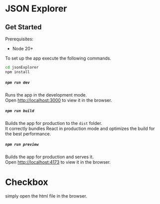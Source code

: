 # JSON Explorer

## Get Started

Prerequisites:

- Node 20+

To set up the app execute the following commands.

```bash
cd jsonExplorer
npm install
```

##### `npm run dev`

Runs the app in the development mode.\
Open [http://localhost:3000](http://localhost:3000) to view it in the browser.

##### `npm run build`

Builds the app for production to the `dist` folder.\
It correctly bundles React in production mode and optimizes the build for the best performance.

##### `npm run preview`

Builds the app for production and serves it.\
Open [http://localhost:4173](http://localhost:4173) to view it in the browser.

# Checkbox

simply open the html file in the browser.
